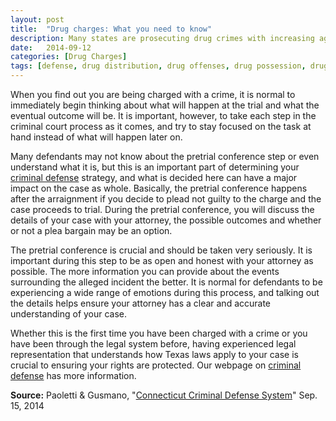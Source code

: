 ```yaml
---
layout: post
title:  "Drug charges: What you need to know"
description: Many states are prosecuting drug crimes with increasing aggressiveness, and Connecticut is no different. Depending on the amount of the substance and the substance itself, drug convictions can come with serious penalties, including significant prison time. Understanding what your charges mean and the possible penalties is crucial to understanding your criminal defense options
date:   2014-09-12
categories: [Drug Charges] 
tags: [defense, drug distribution, drug offenses, drug possession, drug trafficking, search and seizure]
---
```



<p>When you find out you are being charged with a crime, it is normal to immediately begin thinking about what will happen at the trial and what the eventual outcome will be. It is important, however, to take each step in the criminal court process as it comes, and try to stay focused on the task at hand instead of what will happen later on.</p><p>Many defendants may not know about the pretrial conference step or even understand what it is, but this is an important part of determining your <a href="/Criminal-Defense/What-to-Do-if-You-Are-Arrested.html">criminal defense</a> strategy, and what is decided here can have a major impact on the case as whole. Basically, the pretrial conference happens after the arraignment if you decide to plead not guilty to the charge and the case proceeds to trial. During the pretrial conference, you will discuss the details of your case with your attorney, the possible outcomes and whether or not a plea bargain may be an option.</p> <p>The pretrial conference is crucial and should be taken very seriously. It is important during this step to be as open and honest with your attorney as possible. The more information you can provide about the events surrounding the alleged incident the better. It is normal for defendants to be experiencing a wide range of emotions during this process, and talking out the details helps ensure your attorney has a clear and accurate understanding of your case.</p><p>Whether this is the first time you have been charged with a crime or you have been through the legal system before, having experienced legal representation that understands how Texas laws apply to your case is crucial to ensuring your rights are protected. Our webpage on <a href="/Criminal-Defense/Criminal-Defense.html">criminal defense</a> has more information.</p><p><b>Source:</b> Paoletti &amp; Gusmano, "<a href="/Criminal-Defense/The-Criminal-Defense-Process.html">Connecticut Criminal Defense System</a>" Sep. 15, 2014</p>